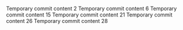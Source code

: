 Temporary commit content 2
Temporary commit content 6
Temporary commit content 15
Temporary commit content 21
Temporary commit content 26
Temporary commit content 28
